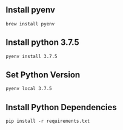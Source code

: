 ## Install pyenv
````
brew install pyenv
````

## Install python 3.7.5
```
pyenv install 3.7.5
```

## Set Python Version
```
pyenv local 3.7.5
```

## Install Python Dependencies
```
pip install -r requirements.txt
```